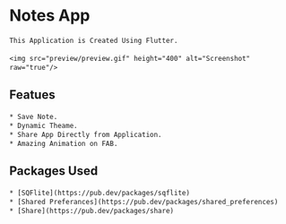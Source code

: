 # Notes App

    This Application is Created Using Flutter.

    <img src="preview/preview.gif" height="400" alt="Screenshot" raw="true"/>

## Featues 
    * Save Note.
    * Dynamic Theame.
    * Share App Directly from Application.
    * Amazing Animation on FAB.

## Packages Used
    * [SQFlite](https://pub.dev/packages/sqflite)
    * [Shared Preferances](https://pub.dev/packages/shared_preferences)
    * [Share](https://pub.dev/packages/share)
